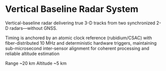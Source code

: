# Vertical Baseline Radar System

Vertical-baseline radar delivering true 3-D tracks from two synchronized 2-D radars—without GNSS. 

Timing is anchored by an atomic clock reference (rubidium/CSAC) with fiber-distributed 10 MHz and deterministic hardware triggers, maintaining sub-microsecond inter-sensor alignment for coherent processing and reliable altitude estimation 

Range ~20 km
Altitude ~5 km 


